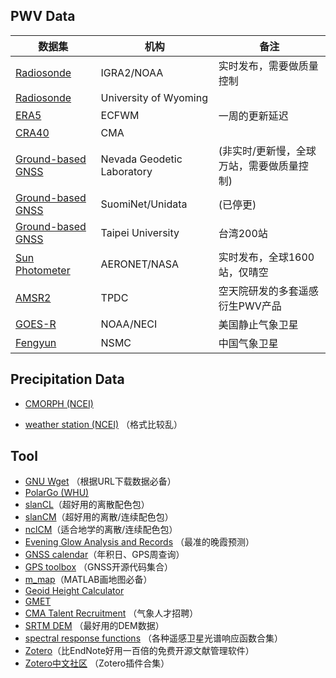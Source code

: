 ## PWV Data

| 数据集 | 机构 | 备注 |
|--|--|--|
| [Radiosonde](https://www.ncei.noaa.gov/pub/data/igra/) | IGRA2/NOAA | 实时发布，需要做质量控制 |
| [Radiosonde](https://weather.uwyo.edu/upperair/seasia.html) | University of Wyoming | |
| [ERA5](https://cds.climate.copernicus.eu/datasets/reanalysis-era5-single-levels?tab=overview) | ECFWM | 一周的更新延迟 |
| [CRA40](https://data.cma.cn/data/cdcindex/cid/713f77e85a7f95e8.html) | CMA | |
| [Ground-based GNSS](http://geodesy.unr.edu/) | Nevada Geodetic Laboratory | (非实时/更新慢，全球万站，需要做质量控制) |
| [Ground-based GNSS](https://www.unidata.ucar.edu/data/suominet/) | SuomiNet/Unidata |(已停更) |
| [Ground-based GNSS](https://www.gpsmet.ntpu.edu.tw/) | Taipei University | 台湾200站 |
| [Sun Photometer](https://aeronet.gsfc.nasa.gov/) | AERONET/NASA | 实时发布，全球1600站，仅晴空 |
| [AMSR2](https://data.tpdc.ac.cn/home) | TPDC | 空天院研发的多套遥感衍生PWV产品 |
| [GOES-R](https://www.ncei.noaa.gov/products/goes-terrestrial-weather-abi-glm) | NOAA/NECI |美国静止气象卫星 |
| [Fengyun](http://sac347.nsmc.org.cn/nsmc/cn/home/) | NSMC | 中国气象卫星 |

## Precipitation Data
- [CMORPH (NCEI)](https://www.ncei.noaa.gov/products/climate-data-records/precipitation-cmorph)

- [weather station (NCEI)](https://www.ncei.noaa.gov/maps/hourly/) （格式比较乱）

## Tool
- [GNU Wget](https://eternallybored.org/misc/wget/) （根据URL下载数据必备）
- [PolarGo (WHU)](https://polargo.cn/Long/)
- [slanCL](https://mp.weixin.qq.com/s/LHP5ElnHineDpAZ4J6zJLg)（超好用的离散配色包）
- [slanCM](https://mp.weixin.qq.com/s/6Fr2pYMrA5_EStF9UudvsQ)（超好用的离散/连续配色包）
- [nclCM](https://mp.weixin.qq.com/s/12hIvPfIs154UBqBwGonDA)（适合地学的离散/连续配色包）
- [Evening Glow Analysis and Records](https://sunsetbot.top/map/) （最准的晚霞预测）
- [GNSS calendar](https://www.gnsscalendar.com/)（年积日、GPS周查询）
- [GPS toolbox](https://geodesy.noaa.gov/gps-toolbox/index.shtml) （GNSS开源代码集合）
- [m_map](https://www-old.eoas.ubc.ca/~rich/map.html)（MATLAB画地图必备）
- [Geoid Height Calculator](https://www.unavco.org/software/geodetic-utilities/geoid-height-calculator/geoid-height-calculator.html)
- [GMET](http://gmet.users.sgg.whu.edu.cn/en/)
- [CMA Talent Recruitment](http://zp.cmatec.cn/GZBM/home.do) （气象人才招聘）
- [SRTM DEM](https://www.viewfinderpanoramas.org/Coverage%20map%20viewfinderpanoramas_org3.htm) （最好用的DEM数据）
- [spectral response functions](https://www.nwpsaf.eu/site/software/rttov/download/coefficients/spectral-response-functions/#visir) （各种遥感卫星光谱响应函数合集）
- [Zotero](https://www.zotero.org/)（比EndNote好用一百倍的免费开源文献管理软件）
- [Zotero中文社区](https://zotero-chinese.com/) （Zotero插件合集）